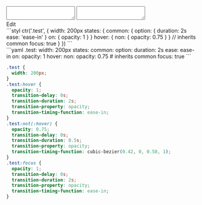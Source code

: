 <div data-size="520" class="code-cont" data-example="true-value">
    <div class="code">
        <div class="code-wrap">
            <textarea id="stylus"></textarea>
            <textarea id="css"></textarea>
            <div class="edit-code">
                <span>Edit</span>
            </div>
        </div>
    </div>
</div>


<div data-size="520" data-examples="stylus"></div>
```styl
ctr('.test', {
  width: 200px
  states: {
    common: {
      option: {
        duration: 2s
        ease: 'ease-in'
      }
      on: {
        opacity: 1
      }
    }
    hover: {
      non: {
        opacity: 0.75
      }
    }
    // inherits common
    focus: true
  }
})
```

<div data-size="520" data-examples="yaml"></div>
```yaml
.test:
  width: 200px
  states:
    common:
      option:
        duration: 2s
        ease: ease-in
      on:
        opacity: 1
    hover:
      non:
        opacity: 0.75
    # inherits common
    focus: true
```

```css
.test {
  width: 200px;
}
.test:hover {
  opacity: 1;
  transition-delay: 0s;
  transition-duration: 2s;
  transition-property: opacity;
  transition-timing-function: ease-in;
}
.test:not(:hover) {
  opacity: 0.75;
  transition-delay: 0s;
  transition-duration: 0.5s;
  transition-property: opacity;
  transition-timing-function: cubic-bezier(0.42, 0, 0.58, 1);
}
.test:focus {
  opacity: 1;
  transition-delay: 0s;
  transition-duration: 2s;
  transition-property: opacity;
  transition-timing-function: ease-in;
}
```
<div class="cf"></div>

